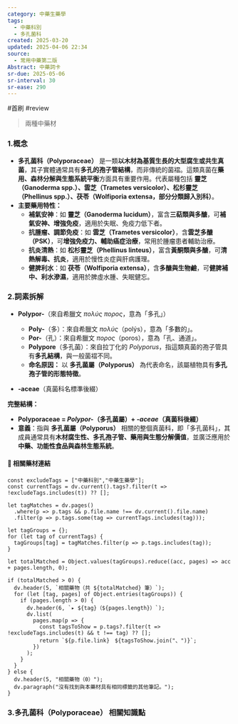 ```yaml
---
category: 中藥生藥學
tags:
  - 中藥科別
  - 多孔菌科
created: 2025-03-20
updated: 2025-04-06 22:34
source:
  - 常用中藥第二版
Abstract: 中藥詞卡
sr-due: 2025-05-06
sr-interval: 30
sr-ease: 290
---
```

#首刷 #review 
>兩種中藥材
### 1.概念
- **多孔菌科（Polyporaceae）** 是一類**以木材為基質生長的大型腐生或共生真菌**，其子實體通常具有**多孔的孢子管結構**，而非傳統的菌褶。這類真菌在**藥用、森林分解與生態系統平衡**方面具有重要作用。代表屬種包括 **靈芝（Ganoderma spp.）、雲芝（Trametes versicolor）、松杉靈芝（Phellinus spp.）、茯苓（Wolfiporia extensa，部分分類歸入別科）**。  
- **主要藥用特性：**  
  - **補氣安神**：如 **靈芝（Ganoderma lucidum）**，富含**三萜類與多醣**，可**補氣安神、增強免疫**，適用於失眠、免疫力低下者。  
  - **抗腫瘤、調節免疫**：如 **雲芝（Trametes versicolor）**，含**雲芝多醣（PSK）**，可**增強免疫力、輔助癌症治療**，常用於腫瘤患者輔助治療。  
  - **抗炎清熱**：如 **松杉靈芝（Phellinus linteus）**，富含**黃酮類與多醣**，可**清熱解毒、抗炎**，適用於慢性炎症與肝病護理。  
  - **健脾利水**：如 **茯苓（Wolfiporia extensa）**，含**多醣與生物鹼**，可**健脾補中、利水滲濕**，適用於脾虛水腫、失眠健忘。 

### 2.詞素拆解
- **Polypor-**（來自希臘文 *πολύς* *πορος*，意為「多孔」）  
  - **Poly-**（多）：來自希臘文 *πολύς*（polýs），意為「多數的」。  
  - **Por-**（孔）：來自希臘文 *πορος*（poros），意為「孔、通道」。  
  - **Polypore**（多孔菌）：來自拉丁化的 *Polyporus*，指這類真菌的孢子管具有**多孔結構**，與一般菌褶不同。  
  - **命名原因：** 以 **多孔菌屬（Polyporus）** 為代表命名，該屬植物具有**多孔孢子管的形態特徵**。  

- **-aceae**（真菌科名標準後綴）  

**完整結構：**
- **Polyporaceae = *Polypor-*（多孔菌屬）+ *-aceae*（真菌科後綴）**  
- **意義**：指與 **多孔菌屬（Polyporus）** 相關的整個真菌科，即「多孔菌科」，其成員通常具有**木材腐生性、多孔孢子管、藥用與生態分解價值**，並廣泛應用於**中藥、功能性食品與森林生態系統**。  

#### 📌 相關藥材連結


```dataviewjs
const excludeTags = ["中藥科別","中藥生藥學"];
const currentTags = dv.current().tags?.filter(t => !excludeTags.includes(t)) ?? [];

let tagMatches = dv.pages()
  .where(p => p.tags && p.file.name !== dv.current().file.name)
  .filter(p => p.tags.some(tag => currentTags.includes(tag)));

let tagGroups = {};
for (let tag of currentTags) {
  tagGroups[tag] = tagMatches.filter(p => p.tags.includes(tag));
}

let totalMatched = Object.values(tagGroups).reduce((acc, pages) => acc + pages.length, 0);

if (totalMatched > 0) {
  dv.header(5, `相關藥物（共 ${totalMatched} 筆）`);
  for (let [tag, pages] of Object.entries(tagGroups)) {
    if (pages.length > 0) {
      dv.header(6, `▸ ${tag}（${pages.length}）`);
      dv.list(
        pages.map(p => {
          const tagsToShow = p.tags?.filter(t => !excludeTags.includes(t) && t !== tag) ?? [];
          return `${p.file.link}　${tagsToShow.join("、")}`;
        })
      );
    }
  }
} else {
  dv.header(5, "相關藥物（0）");
  dv.paragraph("沒有找到與本藥材具有相同標籤的其他筆記。");
}
```




### 3.多孔菌科（Polyporaceae） 相關知識點


